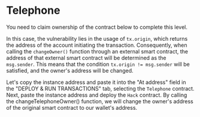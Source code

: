 # Telephone

You need to claim ownership of the contract below to complete this level.

In this case, the vulnerability lies in the usage of `tx.origin`, which returns the address of the account initiating the transaction. Consequently, when calling the `changeOwner()` function through an external smart contract, the address of that external smart contract will be determined as the `msg.sender`. This means that the condition `tx.origin != msg.sender` will be satisfied, and the owner's address will be changed.

Let's copy the instance address and paste it into the "At address" field in the "DEPLOY & RUN TRANSACTIONS" tab, selecting the `Telephone` contract. Next, paste the instance address and deploy the `Hack` contract. By calling the changeTelephoneOwner() function, we will change the owner's address of the original smart contract to our wallet's address.